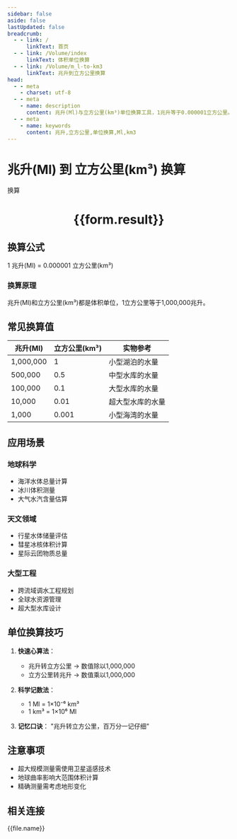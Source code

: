 ```yaml
---
sidebar: false
aside: false
lastUpdated: false
breadcrumb:
  - - link: /
      linkText: 首页
  - - link: /Volume/index
      linkText: 体积单位换算
  - - link: /Volume/m_l-to-km3
      linkText: 兆升到立方公里换算
head:
  - - meta
    - charset: utf-8
  - - meta
    - name: description
      content: 兆升(Ml)与立方公里(km³)单位换算工具，1兆升等于0.000001立方公里。
  - - meta
    - name: keywords
      content: 兆升,立方公里,单位换算,Ml,km3
---
```


# 兆升(Ml) 到 立方公里(km³) 换算

<script setup>
import { onMounted, reactive, inject ,ref  } from 'vue'
import { NButton,NForm ,NFormItem,NInput,NInputNumber,NSelect,NCard,useMessage ,NGrid ,NGi } from 'naive-ui'
import { defineClientComponent } from 'vitepress'
import { Volume } from '../../files';

const convert = inject('convert')
const formRef = ref(null);
const rules = {
  number:{
    required: true,
    type: 'number',
    trigger: "blur"
  }
}
const form = reactive({
  number:null,
  result:'',
  title:'兆升(Ml)到立方公里(km³)换算'
})

const convertHandler = (e) => {
  e.preventDefault();
  formRef.value?.validate((errors)=>{
    if (!errors) {
      form.result = `${form.number} Ml = ${convert(form.number).from('Ml').to('km3')} km³`
    }
  })
}
</script>

<n-form size="large" :model="form" ref='formRef' :rules="rules">
  <n-form-item label="数值" path="number">
    <n-input-number size="large" style="width:100%" :min="0" v-model:value="form.number" placeholder="请输入兆升数值" />
  </n-form-item>
  <n-form-item>
    <n-button type="primary" style="width:100%" @click="convertHandler">换算</n-button>
  </n-form-item>
</n-form>
<n-card embedded :bordered="false" hoverable>
  <div style="text-align:center">
    <h1>{{form.result}}</h1>
  </div>
</n-card>

## 换算公式
1 兆升(Ml) = 0.000001 立方公里(km³)

### 换算原理
兆升(Ml)和立方公里(km³)都是体积单位，1立方公里等于1,000,000兆升。

## 常见换算值
| 兆升(Ml) | 立方公里(km³) | 实物参考                 |
|---------|-------------|--------------------------|
| 1,000,000 | 1           | 小型湖泊的水量            |
| 500,000  | 0.5         | 中型水库的水量            |
| 100,000  | 0.1         | 大型水库的水量            |
| 10,000   | 0.01        | 超大型水库的水量          |
| 1,000    | 0.001       | 小型海湾的水量            |

## 应用场景
### 地球科学
- 海洋水体总量计算
- 冰川体积测量
- 大气水汽含量估算

### 天文领域
- 行星水体储量评估
- 彗星冰核体积计算
- 星际云团物质总量

### 大型工程
- 跨流域调水工程规划
- 全球水资源管理
- 超大型水库设计

## 单位换算技巧
1. **快速心算法**：
   - 兆升转立方公里 → 数值除以1,000,000
   - 立方公里转兆升 → 数值乘以1,000,000

2. **科学记数法**：
   - 1 Ml = 1×10⁻⁶ km³
   - 1 km³ = 1×10⁶ Ml

3. **记忆口诀**：
   "兆升转立方公里，百万分一记仔细"

## 注意事项
- 超大规模测量需使用卫星遥感技术
- 地球曲率影响大范围体积计算
- 精确测量需考虑地形变化

## 相关连接
<n-grid x-gap="12" :cols="4">
  <n-gi v-for="(file, index) in Volume" :key="index">
    <n-button
      text
      tag="a"
      :href="file.path"
      type="primary"
    >
      {{file.name}}
    </n-button>
  </n-gi>
</n-grid>